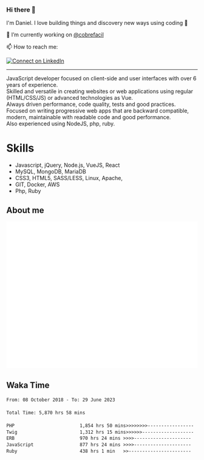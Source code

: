 ### Hi there 👋

I'm Daniel. I love building things and discovery new ways using coding :raised_hands: 

🔭 I’m currently working on [@cobrefacil](https://www.cobrefacil.com.br/)

📫 How to reach me:

[![Connect on LinkedIn](https://img.shields.io/badge/--linkedin?label=LinkedIn&logo=LinkedIn&style=social)](https://www.linkedin.com/in/daniel-cerverizzo/)

---

JavaScript developer focused on client-side and user interfaces with over 6 years of experience.  
Skilled and versatile in creating websites or web applications using regular (HTML/CSS/JS) or advanced technologies as Vue.  
Always driven performance, code quality, tests and good practices.  
 Focused on writing progressive web apps that are backward compatible, modern, maintainable with readable code and good performance.  
Also experienced using NodeJS, php, ruby. 


# Skills

 - Javascript, jQuery, Node.js, VueJS, React
 - MySQL, MongoDB, MariaDB    
 - CSS3, HTML5, SASS/LESS,  Linux, Apache,
 - GIT, Docker, AWS
 - Php, Ruby

## About me

![Metrics](/github-metrics.svg)

## Waka Time

<!--START_SECTION:waka-->

```txt
From: 08 October 2018 - To: 29 June 2023

Total Time: 5,870 hrs 58 mins

PHP                        1,854 hrs 50 mins>>>>>>>>-----------------   31.59 %
Twig                       1,312 hrs 15 mins>>>>>>-------------------   22.35 %
ERB                        970 hrs 24 mins >>>>---------------------   16.53 %
JavaScript                 877 hrs 24 mins >>>>---------------------   14.94 %
Ruby                       438 hrs 1 min   >>-----------------------   07.46 %
```

<!--END_SECTION:waka-->

